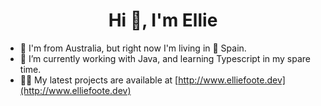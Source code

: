 <h1 align="center">Hi 👋, I'm Ellie</h1>

- 🦘 I'm from Australia, but right now I'm living in 💃 Spain.
- 🌱 I’m currently working with Java, and learning Typescript in my spare time.
- 👨‍💻 My latest projects are available at [http://www.elliefoote.dev](http://www.elliefoote.dev)
